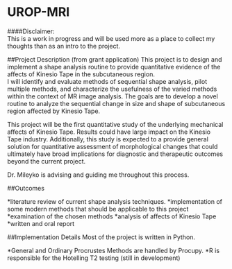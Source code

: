 # UROP-MRI

####Disclaimer:  
This is a work in progress and will be used more as a place to collect my thoughts than as an intro to the project.  


##Project Description (from grant application)
This project is to design and implement a shape analysis routine to provide quantitative evidence of the affects of Kinesio Tape in the subcutaneous region.  
I will identify and evaluate methods of sequential shape analysis, pilot multiple methods, and characterize the usefulness of the varied methods within the context of MR image analysis.  The goals are to develop a novel routine to analyze the sequential change in size and shape of subcutaneous region affected by Kinesio Tape. 

This project will be the first quantitative study of the underlying mechanical affects of Kinesio Tape. Results could have large impact on the Kinesio Tape industry. Additionally, this study is expected to a provide general solution for quantitative assessment of morphological changes that could ultimately have broad implications for diagnostic and therapeutic outcomes beyond the current project.  

Dr. Mileyko is advising and guiding me throughout this process.



##Outcomes

*literature review of current shape analysis techniques. 
*implementation of some modern methods that should be applicable to this project
*examination of the chosen methods
*analysis of affects of Kinesio Tape
*written and oral report



##Implementation Details
Most of the project is written in Python.

*General and Ordinary Procrustes Methods are handled by Procupy.
*R is responsible for the Hotelling T2 testing (still in development)






